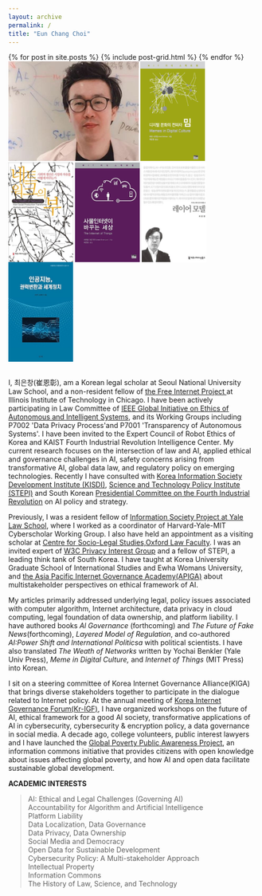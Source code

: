 ```yaml
---
layout: archive
permalink: /
title: "Eun Chang Choi"
---
```

<body bottommargin="0">
<div class="tiles">
{% for post in site.posts %}
	{% include post-grid.html %}
{% endfor %}
</div><!-- /.tiles -->
<div style="width:98%">
<div>
<img style="height:200px" src="images/profile.jpg">
 <a href="https://mitpress.mit.edu/books/memes-digital-culture"><img style="vertical-align:top;height:200px;width:130px;" src="images/book1.png"></a>
 <a href="http://www.benkler.org/Benkler_Wealth_Of_Networks.pdf"><img style="vertical-align:top;height:200px;width:130px;" src="images/book2.jpg"></a>
 <a href="http://www.kyobobook.co.kr/product/detailViewKor.laf?ejkGb=KOR&mallGb=KOR&barcode=9788946062726&orderClick=LAH&Kc="><img style="vertical-align:top;height:200px;width:130px;" src="images/book3.jpg"></a>
 <a href="http://www.kyobobook.co.kr/product/detailViewKor.laf?barcode=9791130437002&orderClick=357"><img style="vertical-align:top;height:200px;width:130px;" src="images/book4.jpg"></a> <a href="http://www.kyobobook.co.kr/product/detailViewKor.laf?ejkGb=KOR&mallGb=KOR&barcode=9788964361436&orderClick=LAH&Kc="><img style="vertical-align:top;height:200px;width:130px;" src="images/book5.jpg"></a>
 <br>
 <br>
<p>I, 최은창(崔恩彰), am a Korean legal scholar at Seoul National University Law School, and a non-resident fellow of <a href="https://thefreeinternetproject.org/"> the Free Internet Project </a>at Illinois Institute of Technology in Chicago. I have been actively participating in Law Committee of <a href="https://ethicsinaction.ieee.org/">IEEE Global Initiative on Ethics of Autonomous and Intelligent Systems</a>, and its Working Groups including P7002 'Data Privacy Process'and P7001 'Transparency of Autonomous Systems'. I have been invited to the Expert Council of Robot Ethics of Korea and KAIST Fourth Industrial Revolution Intelligence Center. My current research focuses on the intersection of law and AI, applied ethical and governance challenges in AI, safety concerns arising from transformative AI, global data law, and regulatory policy on emerging technologies. Recently I have consulted with <a href="https://www.kisdi.re.kr/"> Korea Information Society Development Institute (KISDI)</a>, <a href="http://www.stepi.re.kr/">Science and Technology Policy Institute (STEPI)</a> and South Korean <a href="https://www.4th-ir.go.kr"> Presidential Committee on the Fourth Industrial Revolution</a> on AI policy and strategy. 
  <p> Previously, I was a resident fellow of <a href="https://https://law.yale.edu/isp"> Information Society Project at Yale Law School</a>, where I worked as a coordinator of Harvard-Yale-MIT Cyberscholar Working Group. I also have held an appointment as a visiting scholar at <a href="https://www.law.ox.ac.uk/centres-institutes/centre-socio-legal-studies"> Centre for Socio-Legal Studies,Oxford Law Faculty</a>. I was an invited expert of <a href="https://www.w3.org/2011/07/privacy-ig-charter"> W3C Privacy Interest Group</a> and a fellow of STEPI, a leading think tank of South Korea. I have taught at Korea University Graduate School of International Studies and Ewha Womans University, and <a href="https://www.icann.org/news/announcement-2-2019-05-14-en"> the Asia Pacific Internet Governance Academy(APIGA)</a> about multistakeholder perspectives on ethical framework of AI.</p> 
<p> My articles primarily addressed underlying legal, policy issues associated with computer algorithm, Internet architecture, data privacy in cloud computing, legal foundation of data ownership, and platform liability. I have authored books <i> Al Governance </i>(forthcoming) and <i>The Future of Fake News</i>(forthcoming), <i> Layered Model of Regulation</i>, and co-authored <i>AI:Power Shift and International Politicsa</i> with political scientists. I have also translated <i> The Weath of Networks</i> written by Yochai Benkler (Yale Univ Press),<i> Meme in Digital Culture,</i> and <i>Internet of Things</i> (MIT Press) into Korean. </p>
<p> I sit on a steering committee of Korea Internet Governance Alliance(KIGA) that brings diverse stakeholders together to participate in the dialogue related to Internet policy. At the annual meeting of <a href="http://krigf.kr"> Korea Internet Governance Forum(Kr-IGF)</a>, I have organized workshops on the future of AI, ethical framework for a good AI society, transformative applications of AI in cybersecurity, cybersecurity & encryption policy, a data governance in social media. A decade ago, college volunteers, public interest lawyers and I have launched the <a href="http://www.povertyinfo.org"> Global Poverty Public Awareness Project</a>, an information commons initiative that provides citizens with open knowledge about issues affecting global poverty, and how AI and open data facilitate sustainable global development.</p>

<strong> ACADEMIC INTERESTS </strong> <br> 
<blockquote>
  AI: Ethical and Legal Challenges (Governing AI)<br>
  Accountability for Algorithm and Artificial Intelligence <br>
  Platform Liability <br>
  Data Localization, Data Governance <br>
  Data Privacy, Data Ownership <br>
  Social Media and Democracy <br> 
  Open Data for Sustainable Development <br> 
  Cybersecurity Policy: A Multi-stakeholder Approach <br>
  Intellectual Property <br>
  Information Commons<br> 
  The History of Law, Science, and Technology<br> 
  </blockquote>
  <br> 
  <br>
  
 
  
 
